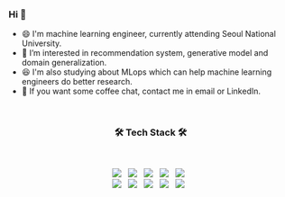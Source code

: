 ### Hi 👋 
- 😄 I'm machine learning engineer, currently attending Seoul National University.
- 🤔 I’m interested in recommendation system, generative model and domain generalization. 
- 😆 I'm also studying about MLops which can help machine learning engineers do better research.
- 💬 If you want some coffee chat, contact me in email or LinkedIn.

</br>
<h3 align="center"><b>🛠 Tech Stack 🛠</b></h3>
</br>
<p align="center">
<img src="https://img.shields.io/badge/python-3776AB?style=flat-square&logo=python&logoColor=white"/></a> &nbsp
<img src="https://img.shields.io/badge/tensorflow-FF6F00?style=flat-square&logo=tensorflow&logoColor=white"/></a> &nbsp
<img src="https://img.shields.io/badge/pytorch-EE4C2C?style=flat-square&logo=pytorch&logoColor=white"/></a> &nbsp
<img src="https://img.shields.io/badge/linux-FCC624?style=flat-square&logo=linux&logoColor=black"/></a> &nbsp
<img src="https://img.shields.io/badge/docker-2496ED?style=flat-square&logo=docker&logoColor=white"/></a> &nbsp
<br/>
<img src="https://img.shields.io/badge/HTML5-E34F26?style=flat-square&logo=HTML5&logoColor=white"/></a> &nbsp
<img src="https://img.shields.io/badge/CSS3-1572B6?style=flat-square&logo=CSS3&logoColor=white"/></a> &nbsp
<img src="https://img.shields.io/badge/JavaScript-F7DF1E?style=flat-square&logo=JavaScript&logoColor=white"/></a> &nbsp
<!-- <img src="https://img.shields.io/badge/Node.js-339933?style=flat-square&logo=Node.js&logoColor=white"/></a> &nbsp -->
<!-- <img src="https://img.shields.io/badge/Android-3DDC84?style=flat-square&logo=Android&logoColor=white"/></a> &nbsp -->
<!-- <img src="https://img.shields.io/badge/MongoDB-47A248?style=flat-square&logo=MongoDB&logoColor=white"/></a> &nbsp  -->
<!-- <img src="https://img.shields.io/badge/MySQL-4479A1?style=flat-square&logo=MySQL&logoColor=white"/></a> &nbsp  -->
<img src="https://img.shields.io/badge/c++-00599C?style=flat-square&logo=c%2B%2B&logoColor=white"/></a> &nbsp 
<img src="https://img.shields.io/badge/django-092E20?style=flat-square&logo=django&logoColor=white"/></a> &nbsp 
<!-- <img src="https://img.shields.io/badge/Amazon AWS-232F3E?style=flat-square&logo=Amazon%20AWS&logoColor=white"/></a> &nbsp  -->
</p>

</br>
